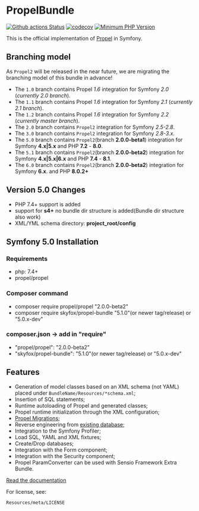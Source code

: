 PropelBundle
============

[![Github actions Status](https://github.com/SkyFoxvn/PropelBundle/workflows/CI/badge.svg?branch=5.0)](https://github.com/SkyFoxvn/PropelBundle/actions?query=workflow%3ACI+branch%3A5.0)
[![codecov](https://codecov.io/gh/SkyFoxvn/PropelBundle/branch/6.0/graph/badge.svg?token=GsBNYniEtk)](https://codecov.io/gh/SkyFoxvn/PropelBundle)
[![Minimum PHP Version](http://img.shields.io/badge/php-%3E%3D%207.4-8892BF.svg)](https://php.net/)


This is the official implementation of [Propel](http://www.propelorm.org/) in Symfony.

## Branching model

As `Propel2` will be released in the near future, we are migrating the branching model of this bundle in advance!

* The `1.0` branch contains Propel *1.6* integration for Symfony *2.0* (*currently 2.0 branch*).
* The `1.1` branch contains Propel *1.6* integration for Symfony *2.1* (*currently 2.1 branch*).
* The `1.2` branch contains Propel *1.6* integration for Symfony *2.2* (*currently master branch*).
* The `2.0` branch contains `Propel2` integration for Symfony *2.5-2.8*.
* The `3.0` branch contains `Propel2` integration for Symfony *2.8-3.x*.
* The `5.0` branch contains `Propel2`(branch **2.0.0-beta1**) integration for Symfony **4.x|5.x** and PHP **7.2** - **8.0**.
* The `5.1` branch contains `Propel2`(branch **2.0.0-beta2**) integration for Symfony **4.x|5.x|6.x** and PHP **7.4** - **8.1**.
* The `6.0` branch contains `Propel2`(branch **2.0.0-beta2**) integration for Symfony **6.x**. and PHP **8.0.2+**

## Version 5.0 Changes
* PHP 7.4+ support is added
* support for **s4+** no bundle dir structure is added(Bundle dir structure also work)
* XML/YML schema directory: **project_root/config**

## Symfony 5.0 Installation
### Requirements
- php: 7.4+
- propel/propel

### Composer command
- composer require propel/propel "2.0.0-beta2"
- composer require skyfox/propel-bundle "5.1.0"(or newer tag/release) or "5.0.x-dev"

### composer.json -> add in "require"
- "propel/propel": "2.0.0-beta2"
- "skyfox/propel-bundle": "5.1.0"(or newer tag/release) or "5.0.x-dev"

## Features

 * Generation of model classes based on an XML schema (not YAML) placed under `BundleName/Resources/*schema.xml`;
 * Insertion of SQL statements;
 * Runtime autoloading of Propel and generated classes;
 * Propel runtime initialization through the XML configuration;
 * [Propel Migrations](http://propelorm.org/documentation/09-migrations.html);
 * Reverse engineering from [existing database](http://propelorm.org/documentation/cookbook/working-with-existing-databases.html);
 * Integration to the Symfony Profiler;
 * Load SQL, YAML and XML fixtures;
 * Create/Drop databases;
 * Integration with the Form component;
 * Integration with the Security component;
 * Propel ParamConverter can be used with Sensio Framework Extra Bundle.

[Read the documentation](http://propelorm.org/documentation/)

For license, see:

    Resources/meta/LICENSE

